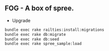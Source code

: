 FOG - A box of spree.
---


* Upgrade
```bash
bundle exec rake railties:install:migrations
bundle exec rake db:migrate
bundle exec rake db:seed
bundle exec rake spree_sample:load
```

